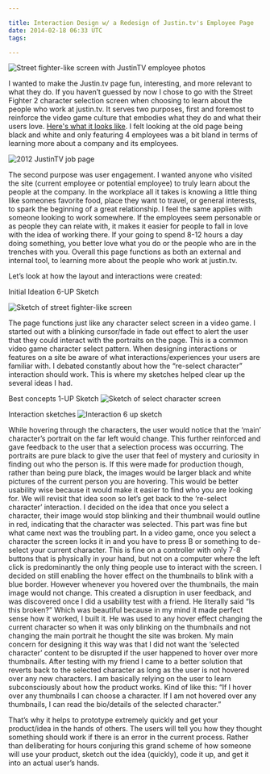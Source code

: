 ```yaml
---

title: Interaction Design w/ a Redesign of Justin.tv's Employee Page
date: 2014-02-18 06:33 UTC
tags: 

---
```


![Street fighter-like screen with JustinTV employee photos](https://lh3.googleusercontent.com/-DVEdoBZHpV0/TmPl7pBp2XI/AAAAAAAAAmU/xI39_b10aOI/s560/jobsjtv.png)

I wanted to make the Justin.tv page fun, interesting, and more relevant to what they do. If you haven’t guessed by now I chose to go with the Street Fighter 2 character selection screen when choosing to learn about the people who work at justin.tv. It serves two purposes, first and foremost to reinforce the video game culture that embodies what they do and what their users love. [Here's what it looks like](http://electric-snow-167.heroku.com/). I felt looking at the old page being black and white and only featuring 4 employees was a bit bland in terms of learning more about a company and its employees.

![2012 JustinTV job page](https://lh5.googleusercontent.com/-ncj61NL4PYE/TmPo4w9Un8I/AAAAAAAAAm0/rQgAgVxCQtw/s560/oldjtv.png)

The second purpose was user engagement. I wanted anyone who visited the site (current employee or potential employee) to truly learn about the people at the company. In the workplace all it takes is knowing a little thing like someones favorite food, place they want to travel, or general interests, to spark the beginning of a great relationship. I feel the same applies with someone looking to work somewhere. If the employees seem personable or as people they can relate with, it makes it easier for people to fall in love with the idea of working there. If your going to spend 8-12 hours a day doing something, you better love what you do or the people who are in the trenches with you. Overall this page functions as both an external and internal tool, to learning more about the people who work at justin.tv.

Let’s look at how the layout and interactions were created:

Initial Ideation 6-UP Sketch

![Sketch of street fighter-like screen](https://lh4.googleusercontent.com/-0dUR0wGI6d0/TmP0isNQv_I/AAAAAAAAAo8/OUNzjIYBZQI/s560/2011-09-04_14-56-42_814.jpg)

The page functions just like any character select screen in a video game. I started out with a blinking cursor/fade in fade out effect to alert the user that they could interact with the portraits on the page. This is a common video game character select pattern. When designing interactions or features on a site be aware of what interactions/experiences your users are familiar with. I debated constantly about how the “re-select character” interaction should work. This is where my sketches helped clear up the several ideas I had.

Best concepts 1-UP Sketch
![Sketch of select character screen](https://lh5.googleusercontent.com/-W6FK3TXtPwM/TmP05uE1ydI/AAAAAAAAApA/NEoaOx9osrI/s560/2011-09-04_14-57-28_945.jpg)

Interaction sketches
![Interaction 6 up sketch](https://lh3.googleusercontent.com/-LHPZCENdRUg/TmPq8ccYUGI/AAAAAAAAAoY/QoWfXzM_pbo/s560/2011-09-04_14-15-51_432.jpg)

While hovering through the characters, the user would notice that the ‘main’ character’s portrait on the far left would change. This further reinforced and gave feedback to the user that a selection process was occurring. The portraits are pure black to give the user that feel of mystery and curiosity in finding out who the person is. If this were made for production though, rather than being pure black, the images would be larger black and white pictures of the current person you are hovering. This would be better usability wise because it would make it easier to find who you are looking for. We will revisit that idea soon so let’s get back to the ‘re-select character’ interaction. I decided on the idea that once you select a character, their image would stop blinking and their thumbnail would outline in red, indicating that the character was selected. This part was fine but what came next was the troubling part. In a video game, once you select a character the screen locks it in and you have to press B or something to de-select your current character. This is fine on a controller with only 7-8 buttons that is physically in your hand, but not on a computer where the left click is predominantly the only thing people use to interact with the screen. I decided on still enabling the hover effect on the thumbnails to blink with a blue border. However whenever you hovered over the thumbnails, the main image would not change. This created a disruption in user feedback, and was discovered once I did a usability test with a friend. He literally said “Is this broken?” Which was beautiful because in my mind it made perfect sense how it worked, I built it. He was used to any hover effect changing the current character so when it was only blinking on the thumbnails and not changing the main portrait he thought the site was broken. My main concern for designing it this way was that I did not want the ‘selected character’ content to be disrupted if the user happened to hover over more thumbnails. After testing with my friend I came to a better solution that reverts back to the selected character as long as the user is not hovered over any new characters. I am basically relying on the user to learn subconsciously about how the product works. Kind of like this: “If I hover over any thumbnails I can choose a character. If I am not hovered over any thumbnails, I can read the bio/details of the selected character.”

That’s why it helps to prototype extremely quickly and get your product/idea in the hands of others. The users will tell you how they thought something should work if there is an error in the current process. Rather than deliberating for hours conjuring this grand scheme of how someone will use your product, sketch out the idea (quickly), code it up, and get it into an actual user’s hands.